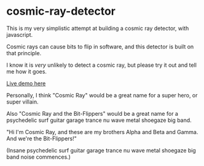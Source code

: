 # cosmic-ray-detector

This is my very simplistic attempt at building a cosmic ray detector, with javascript.

Cosmic rays can cause bits to flip in software, and this detector is built on that principle.

I know it is *very* unlikely to detect a cosmic ray, but please try it out and tell me how it goes.

[Live demo here](https://secretgeek.github.io/cosmic-ray-detector/index.html)

Personally, I think "Cosmic Ray" would be a great name for a super hero, or super villain.

Also "Cosmic Ray and the Bit-Flippers" would be a great name for a psychedelic surf guitar garage trance nu wave metal shoegaze big band.

"Hi I'm Cosmic Ray, and these are my brothers Alpha and Beta and Gamma. And we're the Bit-Flippers!"

(Insane psychedelic surf guitar garage trance nu wave metal shoegaze big band noise commences.)

